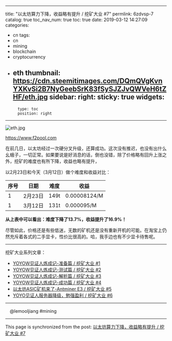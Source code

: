
---
title: "以太坊算力下降，收益略有提升  / 挖矿大业 #7"
permlink: 6zdvsp-7
catalog: true
toc_nav_num: true
toc: true
date: 2019-03-12 14:27:09
categories:
- cn
tags:
- cn
- mining
- blockchain
- cryptocurrency
- eth
thumbnail: https://cdn.steemitimages.com/DQmQVgKvnYXKvSi2B7NyGeebSrK83fSySJZJvQWVeH6tZHF/eth.jpg
sidebar:
    right:
        sticky: true
widgets:
    -
        type: toc
        position: right
---


![eth.jpg](https://cdn.steemitimages.com/DQmQVgKvnYXKvSi2B7NyGeebSrK83fSySJZJvQWVeH6tZHF/eth.jpg)

https://www.f2pool.com

在前几日，以太坊经过一次硬分叉升级，还算成功。这次没有推迟，也没有出什么幺蛾子，一切正常。如果要说是好消息的话，倒也没错，除了价格略有回升上涨之外，挖矿的难度也有所下降，收益也略有提升，

以2月23日和今天（3月12日）做个难度和收益对比：

序号|日期|难度|收益 
------------|------------|------------|------------
1|2月23日|149t|0.00008124/M
1|3月12日|131t|0.000095/M

**从上表中可以看出：难度下降了13.7%，收益提升了16.9%！**

尽管如此，价格还是有些低迷，无数的矿机还是没有重新开机的可能。在淘宝上仍然充斥着各式的二手显卡，性价比很高的。哈，我手边也有不少显卡待售呢。

****
挖矿大业系列文章：
* [YOYOW见证人炼成记-准备篇 / 挖矿大业 #1](https://steemit.com/cn/@lemooljiang/yoyow-1)
* [YOYOW见证人炼成记-测试篇 / 挖矿大业 #2]( https://steemit.com/cn/@lemooljiang/yoyow-2)
* [YOYOW见证人炼成记-解析篇 / 挖矿大业 #3]( https://steemit.com/cn/@lemooljiang/yoyow-3)
* [YOYOW见证人炼成记-成功篇 / 挖矿大业 #4](https://steemit.com/cn/@lemooljiang/yoyow-4)
* [以太坊ASIC矿机来了-Antminer E3  / 挖矿大业 #5]( https://steemit.com/cn/@lemooljiang/asic-antminer-e3-5)
* [YOYO见证人服务器降级，勉强盈利 / 挖矿大业 #6]( https://steemit.com/cn/@lemooljiang/yoyo-6)

****
　@lemooljiang #mining

- - -

This page is synchronized from the post: [以太坊算力下降，收益略有提升  / 挖矿大业 #7](https://steemit.com/@lemooljiang/6zdvsp-7)
